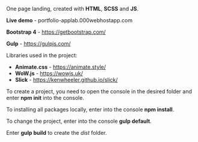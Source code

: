 One page landing, сreated with **HTML**, **SCSS** and **JS**.

**Live demo** - portfolio-applab.000webhostapp.com

**Bootstrap 4** - https://getbootstrap.com/

**Gulp** - https://gulpjs.com/

Libraries used in the project:
 * **Animate.css** - https://animate.style/
 * **WoW.js** - https://wowjs.uk/
 * **Slick** - https://kenwheeler.github.io/slick/
 
To create a project, you need to open the console in the desired folder and enter **npm init** into the console.

To installing all packages locally, enter into the console **npm install**.

To change the project, enter into the console **gulp default**.

Enter **gulp build** to create the *dist* folder.

